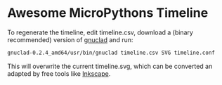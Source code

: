 # Awesome MicroPythons Timeline

To regenerate the timeline, edit timeline.csv, download a (binary recommended) version of [gnuclad](https://launchpad.net/gnuclad) and run:

```sh
gnuclad-0.2.4_amd64/usr/bin/gnuclad timeline.csv SVG timeline.conf
```

This will overwrite the current timeline.svg, which can be converted an adapted by free tools like [Inkscape](https://inkscape.org/).
